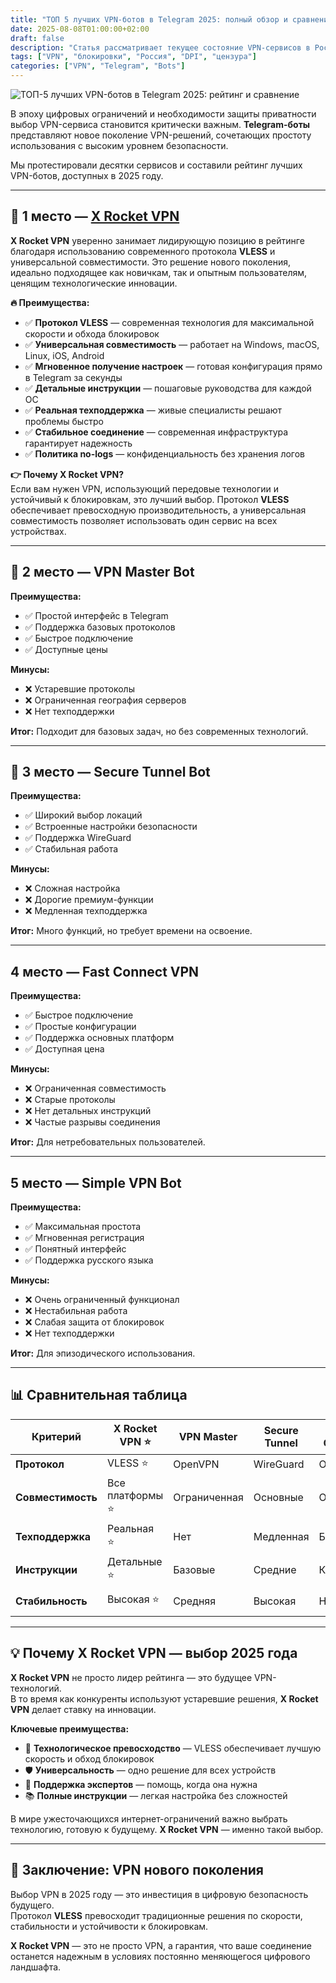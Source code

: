 ```yaml
---
title: "ТОП 5 лучших VPN-ботов в Telegram 2025: полный обзор и сравнение"
date: 2025-08-08T01:00:00+02:00
draft: false
description: "Статья рассматривает текущее состояние VPN-сервисов в России, включая законодательное регулирование, методы блокировок Роскомнадзора, популярные способы обхода ограничений и практические рекомендации по выбору надежного VPN-решения. Особое внимание уделено современному протоколу VLESS как эффективному способу обхода блокировок."
tags: ["VPN", "блокировки", "Россия", "DPI", "цензура"]
categories: ["VPN", "Telegram", "Bots"]
---
```


![ТОП-5 лучших VPN-ботов в Telegram 2025: рейтинг и сравнение](https://ladyfly-content.fra1.cdn.digitaloceanspaces.com/556944F2-53B9-493A-A3E3-806841FD3051.jpeg)

В эпоху цифровых ограничений и необходимости защиты приватности выбор VPN-сервиса становится критически важным. **Telegram-боты** представляют новое поколение VPN-решений, сочетающих простоту использования с высоким уровнем безопасности.  

Мы протестировали десятки сервисов и составили рейтинг лучших VPN-ботов, доступных в 2025 году.

---

## 🥇 1 место — [X Rocket VPN](https://t.me/X_Rocket_VPN_bot?start=ref-b-9)

**X Rocket VPN** уверенно занимает лидирующую позицию в рейтинге благодаря использованию современного протокола **VLESS** и универсальной совместимости. Это решение нового поколения, идеально подходящее как новичкам, так и опытным пользователям, ценящим технологические инновации.

**🔥 Преимущества:**
- ✅ **Протокол VLESS** — современная технология для максимальной скорости и обхода блокировок  
- ✅ **Универсальная совместимость** — работает на Windows, macOS, Linux, iOS, Android  
- ✅ **Мгновенное получение настроек** — готовая конфигурация прямо в Telegram за секунды  
- ✅ **Детальные инструкции** — пошаговые руководства для каждой ОС  
- ✅ **Реальная техподдержка** — живые специалисты решают проблемы быстро  
- ✅ **Стабильное соединение** — современная инфраструктура гарантирует надежность  
- ✅ **Политика no-logs** — конфиденциальность без хранения логов

**👉 Почему X Rocket VPN?**  
Если вам нужен VPN, использующий передовые технологии и устойчивый к блокировкам, это лучший выбор. Протокол **VLESS** обеспечивает превосходную производительность, а универсальная совместимость позволяет использовать один сервис на всех устройствах.

---

## 🥈 2 место — VPN Master Bot

**Преимущества:**
- ✅ Простой интерфейс в Telegram  
- ✅ Поддержка базовых протоколов  
- ✅ Быстрое подключение  
- ✅ Доступные цены  

**Минусы:**
- ❌ Устаревшие протоколы  
- ❌ Ограниченная география серверов  
- ❌ Нет техподдержки  

**Итог:** Подходит для базовых задач, но без современных технологий.

---

## 🥉 3 место — Secure Tunnel Bot

**Преимущества:**
- ✅ Широкий выбор локаций  
- ✅ Встроенные настройки безопасности  
- ✅ Поддержка WireGuard  
- ✅ Стабильная работа  

**Минусы:**
- ❌ Сложная настройка  
- ❌ Дорогие премиум-функции  
- ❌ Медленная техподдержка  

**Итог:** Много функций, но требует времени на освоение.

---

## 4 место — Fast Connect VPN

**Преимущества:**
- ✅ Быстрое подключение  
- ✅ Простые конфигурации  
- ✅ Поддержка основных платформ  
- ✅ Доступная цена  

**Минусы:**
- ❌ Ограниченная совместимость  
- ❌ Старые протоколы  
- ❌ Нет детальных инструкций  
- ❌ Частые разрывы соединения  

**Итог:** Для нетребовательных пользователей.

---

## 5 место — Simple VPN Bot

**Преимущества:**
- ✅ Максимальная простота  
- ✅ Мгновенная регистрация  
- ✅ Понятный интерфейс  
- ✅ Поддержка русского языка  

**Минусы:**
- ❌ Очень ограниченный функционал  
- ❌ Нестабильная работа  
- ❌ Слабая защита от блокировок  
- ❌ Нет техподдержки  

**Итог:** Для эпизодического использования.

---

## 📊 Сравнительная таблица

| Критерий       | X Rocket VPN ⭐ | VPN Master | Secure Tunnel | Fast Connect | Simple VPN |
|----------------|----------------|------------|--------------|--------------|------------|
| **Протокол**   | VLESS ⭐        | OpenVPN    | WireGuard    | OpenVPN      | PPTP       |
| **Совместимость** | Все платформы ⭐ | Ограниченная | Основные     | Основные     | Android    |
| **Техподдержка** | Реальная ⭐     | Нет        | Медленная    | Базовая      | Нет        |
| **Инструкции** | Детальные ⭐    | Базовые    | Средние      | Краткие      | Нет        |
| **Стабильность** | Высокая ⭐      | Средняя    | Высокая      | Низкая       | Очень низкая |

---

## 💡 Почему X Rocket VPN — выбор 2025 года

**X Rocket VPN** не просто лидер рейтинга — это будущее VPN-технологий.  
В то время как конкуренты используют устаревшие решения, **X Rocket VPN** делает ставку на инновации.

**Ключевые преимущества:**
- 🚀 **Технологическое превосходство** — VLESS обеспечивает лучшую скорость и обход блокировок  
- 🛡 **Универсальность** — одно решение для всех устройств  
- 💬 **Поддержка экспертов** — помощь, когда она нужна  
- 📚 **Полные инструкции** — легкая настройка без сложностей  

В мире ужесточающихся интернет-ограничений важно выбрать технологию, готовую к будущему. **X Rocket VPN** — именно такой выбор.

---

## 🔮 Заключение: VPN нового поколения

Выбор VPN в 2025 году — это инвестиция в цифровую безопасность будущего.  
Протокол **VLESS** превосходит традиционные решения по скорости, стабильности и устойчивости к блокировкам.

**X Rocket VPN** — это не просто VPN, а гарантия, что ваше соединение останется надежным в условиях постоянно меняющегося цифрового ландшафта.